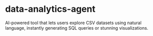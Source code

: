 # data-analytics-agent
AI-powered tool that lets users explore CSV datasets using natural language, instantly generating SQL queries or stunning visualizations.
